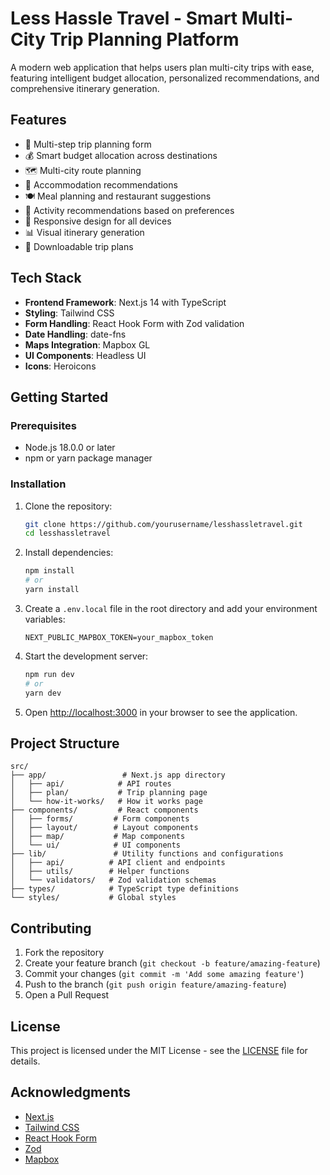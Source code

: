 # Less Hassle Travel - Smart Multi-City Trip Planning Platform

A modern web application that helps users plan multi-city trips with ease, featuring intelligent budget allocation, personalized recommendations, and comprehensive itinerary generation.

## Features

- 🎯 Multi-step trip planning form
- 💰 Smart budget allocation across destinations
- 🗺️ Multi-city route planning
- 🏨 Accommodation recommendations
- 🍽️ Meal planning and restaurant suggestions
- 🎡 Activity recommendations based on preferences
- 📱 Responsive design for all devices
- 📊 Visual itinerary generation
- 📄 Downloadable trip plans

## Tech Stack

- **Frontend Framework**: Next.js 14 with TypeScript
- **Styling**: Tailwind CSS
- **Form Handling**: React Hook Form with Zod validation
- **Date Handling**: date-fns
- **Maps Integration**: Mapbox GL
- **UI Components**: Headless UI
- **Icons**: Heroicons

## Getting Started

### Prerequisites

- Node.js 18.0.0 or later
- npm or yarn package manager

### Installation

1. Clone the repository:
   ```bash
   git clone https://github.com/yourusername/lesshassletravel.git
   cd lesshassletravel
   ```

2. Install dependencies:
   ```bash
   npm install
   # or
   yarn install
   ```

3. Create a `.env.local` file in the root directory and add your environment variables:
   ```
   NEXT_PUBLIC_MAPBOX_TOKEN=your_mapbox_token
   ```

4. Start the development server:
   ```bash
   npm run dev
   # or
   yarn dev
   ```

5. Open [http://localhost:3000](http://localhost:3000) in your browser to see the application.

## Project Structure

```
src/
├── app/                 # Next.js app directory
│   ├── api/            # API routes
│   ├── plan/           # Trip planning page
│   └── how-it-works/   # How it works page
├── components/         # React components
│   ├── forms/         # Form components
│   ├── layout/        # Layout components
│   ├── map/           # Map components
│   └── ui/            # UI components
├── lib/               # Utility functions and configurations
│   ├── api/          # API client and endpoints
│   ├── utils/        # Helper functions
│   └── validators/   # Zod validation schemas
├── types/            # TypeScript type definitions
└── styles/           # Global styles
```

## Contributing

1. Fork the repository
2. Create your feature branch (`git checkout -b feature/amazing-feature`)
3. Commit your changes (`git commit -m 'Add some amazing feature'`)
4. Push to the branch (`git push origin feature/amazing-feature`)
5. Open a Pull Request

## License

This project is licensed under the MIT License - see the [LICENSE](LICENSE) file for details.

## Acknowledgments

- [Next.js](https://nextjs.org/)
- [Tailwind CSS](https://tailwindcss.com/)
- [React Hook Form](https://react-hook-form.com/)
- [Zod](https://github.com/colinhacks/zod)
- [Mapbox](https://www.mapbox.com/)
